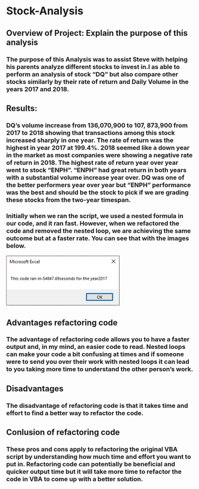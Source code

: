 # Stock-Analysis
## Overview of Project: Explain the purpose of this analysis
### The purpose of this Analysis was to assist Steve with helping his parents analyze different stocks to invest in.I as able to perform an analysis of stock “DQ” but also compare other stocks similarly by their rate of return and Daily Volume in the years 2017 and 2018.

## Results:
### DQ’s volume increase from 136,070,900 to 107, 873,900 from 2017 to 2018 showing that transactions among this stock increased sharply in one year. The rate of return was the highest in year 2017 at 199.4%. 2018 seemed like a down year in the market as most companies were showing a negative rate of return in 2018. The highest rate of return year over year went to stock “ENPH”. “ENPH” had great return in both years with a substantial volume increase year over. DQ was one of the better performers year over year but “ENPH” performance was the best and should be the stock to pick if we are grading these stocks from the two-year timespan.

### Initially when we ran the script, we used a nested formula in our code, and it ran fast. However, when we refactored the code and removed the nested loop, we are achieving the same outcome but at a faster rate. You can see that with the images below.

![This is an Image](https://github.com/adamtavi/Stock-Analysis/blob/Resources/VBA_Challenge_2017.PNG)

## Advantages refactoring code
### The advantage of refactoring code allows you to have a faster output and, in my mind, an easier code to read. Nested loops can make your code a bit confusing at times and if someone were to send you over their work with nested loops it can lead to you taking more time to understand the other person’s work.

## Disadvantages
### The disadvantage of refactoring code is that it takes time and effort to find a better way to refactor the code.

## Conlusion of refactoring code
### These pros and cons apply to refactoring the original VBA script by understanding how much time and effort you want to put in. Refactoring code can potentially be beneficial and quicker output time but it will take more time to refactor the code in VBA to come up with a better solution.


